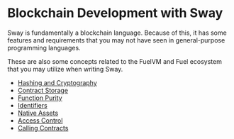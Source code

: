 # Blockchain Development with Sway

Sway is fundamentally a blockchain language. Because of this, it has some features and requirements that you may not have seen in general-purpose programming languages.

These are also some concepts related to the FuelVM and Fuel ecosystem that you may utilize when writing Sway.

- [Hashing and Cryptography](./hashing_and_cryptography.md)
- [Contract Storage](./storage.md)
- [Function Purity](./purity.md)
- [Identifiers](./identifiers.md)
- [Native Assets](./native_assets.md)
- [Access Control](./access_control.md)
- [Calling Contracts](./calling_contracts.md)
